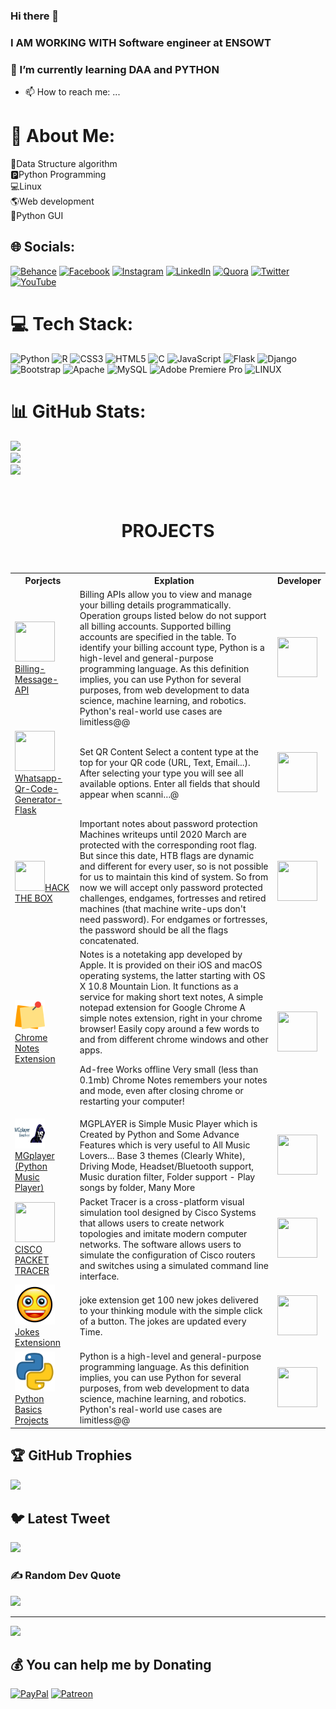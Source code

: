 ### Hi there 👋
### I AM WORKING WITH Software engineer at ENSOWT
### 🌱 I’m currently learning DAA and PYTHON
- 📫 How to reach me: ...



# 💫 About Me:
🌱Data Structure algorithm<br>🅿Python Programming<br>💻Linux<br>🌎Web development<br>🐍Python GUI


## 🌐 Socials:
[![Behance](https://img.shields.io/badge/Behance-1769ff?logo=behance&logoColor=white)](https://behance.net/sanjayyadav114) [![Facebook](https://img.shields.io/badge/Facebook-%231877F2.svg?logo=Facebook&logoColor=white)](https://facebook.com/HotClubstatus) [![Instagram](https://img.shields.io/badge/Instagram-%23E4405F.svg?logo=Instagram&logoColor=white)](https://instagram.com/creative_edits17) [![LinkedIn](https://img.shields.io/badge/LinkedIn-%230077B5.svg?logo=linkedin&logoColor=white)](https://linkedin.com/in/ersanjay19) [![Quora](https://img.shields.io/badge/Quora-%23B92B27.svg?logo=Quora&logoColor=white)](https://quora.com/profile/https://programminghubintern.blogspot.com/) [![Twitter](https://img.shields.io/badge/Twitter-%231DA1F2.svg?logo=Twitter&logoColor=white)](https://twitter.com/engineerstechy) [![YouTube](https://img.shields.io/badge/YouTube-%23FF0000.svg?logo=YouTube&logoColor=white)](https://youtube.com/@@er.creation) 

# 💻 Tech Stack:
![Python](https://img.shields.io/badge/python-3670A0?style=plastic&logo=python&logoColor=ffdd54) ![R](https://img.shields.io/badge/r-%23276DC3.svg?style=plastic&logo=r&logoColor=white) ![CSS3](https://img.shields.io/badge/css3-%231572B6.svg?style=plastic&logo=css3&logoColor=white) ![HTML5](https://img.shields.io/badge/html5-%23E34F26.svg?style=plastic&logo=html5&logoColor=white) ![C](https://img.shields.io/badge/c-%2300599C.svg?style=plastic&logo=c&logoColor=white) ![JavaScript](https://img.shields.io/badge/javascript-%23323330.svg?style=plastic&logo=javascript&logoColor=%23F7DF1E) ![Flask](https://img.shields.io/badge/flask-%23000.svg?style=plastic&logo=flask&logoColor=white) ![Django](https://img.shields.io/badge/django-%23092E20.svg?style=plastic&logo=django&logoColor=white) ![Bootstrap](https://img.shields.io/badge/bootstrap-%23563D7C.svg?style=plastic&logo=bootstrap&logoColor=white) ![Apache](https://img.shields.io/badge/apache-%23D42029.svg?style=plastic&logo=apache&logoColor=white) ![MySQL](https://img.shields.io/badge/mysql-%2300f.svg?style=plastic&logo=mysql&logoColor=white) ![Adobe Premiere Pro](https://img.shields.io/badge/Adobe%20Premiere%20Pro-9999FF.svg?style=plastic&logo=Adobe%20Premiere%20Pro&logoColor=white) ![LINUX](https://img.shields.io/badge/Linux-FCC624?style=plastic&logo=linux&logoColor=black)
# 📊 GitHub Stats:
![](https://github-readme-stats.vercel.app/api?username=sanjayengineer121&theme=dark&hide_border=false&include_all_commits=false&count_private=false)<br/>
![](https://github-readme-streak-stats.herokuapp.com/?user=sanjayengineer121&theme=dark&hide_border=false)<br/>
![](https://github-readme-stats.vercel.app/api/top-langs/?username=sanjayengineer121&theme=dark&hide_border=false&include_all_commits=false&count_private=false&layout=compact)

<br>
<h1 align="center">PROJECTS</h1><br>



<table style="width:100%">
  <tr>
    <th>Porjects</th>
    <th>Explation</th>
    <th>Developer</th>
  </tr>
   <tr>
    <td><a href="https://github.com/sanjayengineer121/BILLING_API" target="_blank"> <img src="https://github.com/sanjayengineer121/BILLING_API/blob/main/billing.ico" height="64px" width="64px">Billing-Message-API</td>
    <td>Billing APIs allow you to view and manage your billing details programmatically. Operation groups listed below do not support all billing accounts. Supported billing accounts are specified in the table. To identify your billing account type, Python is a high-level and general-purpose programming language. As this definition implies, you can use Python for several purposes, from web development to data science, machine learning, and robotics. Python's real-world use cases are limitless@@ </td>
    <td><a href="https://in.linkedin.com/in/ersanjay19/" target="_blank"><img src="https://github.com/sanjayengineer121/basicvideoplayerUI/blob/main/ing-modified.png" height="64px" width="64px"></td>
  </tr>
     <tr>
    <td><a href="https://github.com/sanjayengineer121/Whatsapp-Qr-Code-Generator-Flask" target="_blank"> <img src="https://www.qrcode-monkey.com/img/default-preview-qr.svg" height="64px" width="64px">Whatsapp-Qr-Code-Generator-Flask</td>
    <td>Set QR Content Select a content type at the top for your QR code (URL, Text, Email...). After selecting your type you will see all available options. Enter all fields that should appear when scanni…@ </td>
    <td><a href="https://in.linkedin.com/in/ersanjay19/" target="_blank"><img src="https://github.com/sanjayengineer121/basicvideoplayerUI/blob/main/ing-modified.png" height="64px" width="64px"></td>
  </tr>
  <tr>
    <td><a href="https://github.com/sanjayengineer121/HACKTHEBOX" target="_blank"><img src="https://static-cdn.jtvnw.net/jtv_user_pictures/e35a902c-7cef-49f1-800a-1e75acf39a96-profile_image-70x70.png" height="48px" width="48px">HACK THE BOX</a>
</td>
    <td>Important notes about password protection
Machines writeups until 2020 March are protected with the corresponding root flag. But since this date, HTB flags are dynamic and different for every user, so is not possible for us to maintain this kind of system. So from now we will accept only password protected challenges, endgames, fortresses and retired machines (that machine write-ups don't need password). For endgames or fortresses, the password should be all the flags concatenated.</td>
    <td><a href="https://in.linkedin.com/in/ersanjay19/" target="_blank"><img src="https://github.com/sanjayengineer121/basicvideoplayerUI/blob/main/ing-modified.png" height="64px" width="64px"></a>
  </tr>
  <tr>
    <td><a href="https://github.com/sanjayengineer121/Notes-Extension" target="_blank"><img src="https://github.com/sanjayengineer121/Notes-Extension/blob/main/logo.png" height="48px" width="48px">Chrome Notes Extension</a></td>
    <td>Notes is a notetaking app developed by Apple. It is provided on their iOS and macOS operating systems, the latter starting with OS X 10.8 Mountain Lion. It functions as a service for making short text notes,
A simple notepad extension for Google Chrome A simple notes extension, right in your chrome browser! Easily copy around a few words to and from different chrome windows and other apps.

Ad-free
Works offline
Very small (less than 0.1mb)
Chrome Notes remembers your notes and mode, even after closing chrome or restarting your computer!</td>
    <td><a href="https://in.linkedin.com/in/ersanjay19/" target="_blank"><img src="https://github.com/sanjayengineer121/basicvideoplayerUI/blob/main/ing-modified.png" height="64px" width="64px"></td>
  </tr>
  <tr>
    <td><a href="https://github.com/sanjayengineer121/MGPLAYER" target="_blank"><img src="https://github.com/sanjayengineer121/MGPLAYER/blob/main/Icon/icon.png" height="48px" width="48px">MGplayer (Python Music Player)</a></td>
    <td>
     MGPLAYER is Simple Music Player which is Created by Python and Some Advance Features which is very useful to All Music Lovers...
Base 3 themes (Clearly White),
Driving Mode,
Headset/Bluetooth support,
Music duration filter,
Folder support - Play songs by folder,
Many More</td>
    <td><a href="https://in.linkedin.com/in/ersanjay19/" target="_blank"><img src="https://github.com/sanjayengineer121/basicvideoplayerUI/blob/main/ing-modified.png" height="64px" width="64px"></td>
  </tr>
  <tr>
    <td><a href="https://github.com/sanjayengineer121/Cisco_pocket_tracer" target="_blank"> <img src="https://camo.githubusercontent.com/11ad891ee10b44131affb8ec98d53dba33b3ba4d9987574ee6e5b18063545231/68747470733a2f2f7374656d636c6f7564732e636f6d2f77702d636f6e74656e742f75706c6f6164732f323032302f30362f6e6574776f726b696e672d636973636f2d7061636b65742d7472616365722e706e67" height="64px" width="64px">CISCO PACKET TRACER</td>
      <td>Packet Tracer is a cross-platform visual simulation tool designed by Cisco Systems that allows users to create network topologies and imitate modern computer networks. The software allows users to simulate the configuration of Cisco routers and switches using a simulated command line interface.</td>
    <td><a href="https://in.linkedin.com/in/ersanjay19/" target="_blank"><img src="https://github.com/sanjayengineer121/basicvideoplayerUI/blob/main/ing-modified.png" height="64px" width="64px"></td>
  </tr>  
  <tr>
    <td><a href="https://github.com/sanjayengineer121/Jokes-Extensionn" target="_blank"> <img src="https://github.com/sanjayengineer121/Jokes-Extensionn/blob/main/logo.png" height="64px" width="64px">Jokes Extensionn</td>
      <td>joke extension get 100 new jokes delivered to your thinking module with the simple click of a button. The jokes are updated every Time.</td>
    <td><a href="https://in.linkedin.com/in/ersanjay19/" target="_blank"><img src="https://github.com/sanjayengineer121/basicvideoplayerUI/blob/main/ing-modified.png" height="64px" width="64px"></td>
  </tr>  
  <tr>
    <td><a href="https://github.com/sanjayengineer121/Python-Projects" target="_blank"> <img src="https://github.com/sanjayengineer121/Python-Projects/blob/master/4518857_python_icon.png" height="64px" width="64px">Python Basics Projects</td>
    <td>Python is a high-level and general-purpose programming language. As this definition implies, you can use Python for several purposes, from web development to data science, machine learning, and robotics. Python's real-world use cases are limitless@@</td>
    <td><a href="https://in.linkedin.com/in/ersanjay19/" target="_blank"><img src="https://github.com/sanjayengineer121/basicvideoplayerUI/blob/main/ing-modified.png" height="64px" width="64px"></td>
  </tr>
 
</table>


## 🏆 GitHub Trophies
![](https://github-profile-trophy.vercel.app/?username=sanjayengineer121&theme=dracula&no-frame=false&no-bg=true&margin-w=4)

## 🐦 Latest Tweet
[![](https://gtce.itsvg.in/api?username=engineerstechy)](https://github.com/VishwaGauravIn/github-twitter-card-embed)

### ✍️ Random Dev Quote
![](https://quotes-github-readme.vercel.app/api?type=horizontal&theme=gruvbox)

---
[![](https://visitcount.itsvg.in/api?id=sanjayengineer121&icon=0&color=1)](https://visitcount.itsvg.in)

  ## 💰 You can help me by Donating
  [![PayPal](https://img.shields.io/badge/PayPal-00457C?style=for-the-badge&logo=paypal&logoColor=white)](https://paypal.me/sanjayyadav11210@gmail.com) [![Patreon](https://img.shields.io/badge/Patreon-F96854?style=for-the-badge&logo=patreon&logoColor=white)](https://patreon.com/GITHUB401) 

  
